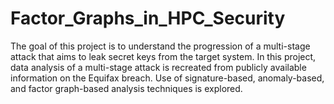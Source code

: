 # Factor_Graphs_in_HPC_Security
The goal of this project is to understand the progression of a multi-stage attack that aims to leak secret keys from the target system. In this project, data analysis of a multi-stage attack is recreated from publicly available information on the Equifax breach. Use of signature-based, anomaly-based, and factor graph-based analysis techniques is explored.
